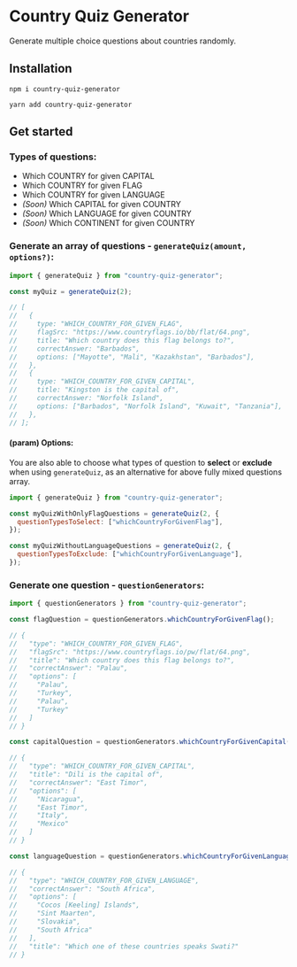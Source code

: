 # Country Quiz Generator

Generate multiple choice questions about countries randomly.

## Installation

`npm i country-quiz-generator`

`yarn add country-quiz-generator`

## Get started

### Types of questions:

- Which COUNTRY for given CAPITAL
- Which COUNTRY for given FLAG
- Which COUNTRY for given LANGUAGE
- _(Soon)_ Which CAPITAL for given COUNTRY
- _(Soon)_ Which LANGUAGE for given COUNTRY
- _(Soon)_ Which CONTINENT for given COUNTRY

### Generate an array of questions - `generateQuiz(amount, options?)`:

```js
import { generateQuiz } from "country-quiz-generator";

const myQuiz = generateQuiz(2);

// [
//   {
//     type: "WHICH_COUNTRY_FOR_GIVEN_FLAG",
//     flagSrc: "https://www.countryflags.io/bb/flat/64.png",
//     title: "Which country does this flag belongs to?",
//     correctAnswer: "Barbados",
//     options: ["Mayotte", "Mali", "Kazakhstan", "Barbados"],
//   },
//   {
//     type: "WHICH_COUNTRY_FOR_GIVEN_CAPITAL",
//     title: "Kingston is the capital of",
//     correctAnswer: "Norfolk Island",
//     options: ["Barbados", "Norfolk Island", "Kuwait", "Tanzania"],
//   },
// ];
```

#### (param) Options:

You are also able to choose what types of question to **select** or **exclude** when using `generateQuiz`, as an alternative for above fully mixed questions array.

```js
import { generateQuiz } from "country-quiz-generator";

const myQuizWithOnlyFlagQuestions = generateQuiz(2, {
  questionTypesToSelect: ["whichCountryForGivenFlag"],
});

const myQuizWithoutLanguageQuestions = generateQuiz(2, {
  questionTypesToExclude: ["whichCountryForGivenLanguage"],
});
```

### Generate one question - `questionGenerators`:

```js
import { questionGenerators } from "country-quiz-generator";

const flagQuestion = questionGenerators.whichCountryForGivenFlag();

// {
//   "type": "WHICH_COUNTRY_FOR_GIVEN_FLAG",
//   "flagSrc": "https://www.countryflags.io/pw/flat/64.png",
//   "title": "Which country does this flag belongs to?",
//   "correctAnswer": "Palau",
//   "options": [
//     "Palau",
//     "Turkey",
//     "Palau",
//     "Turkey"
//   ]
// }

const capitalQuestion = questionGenerators.whichCountryForGivenCapital();

// {
//   "type": "WHICH_COUNTRY_FOR_GIVEN_CAPITAL",
//   "title": "Dili is the capital of",
//   "correctAnswer": "East Timor",
//   "options": [
//     "Nicaragua",
//     "East Timor",
//     "Italy",
//     "Mexico"
//   ]
// }

const languageQuestion = questionGenerators.whichCountryForGivenLanguage();

// {
//   "type": "WHICH_COUNTRY_FOR_GIVEN_LANGUAGE",
//   "correctAnswer": "South Africa",
//   "options": [
//     "Cocos [Keeling] Islands",
//     "Sint Maarten",
//     "Slovakia",
//     "South Africa"
//   ],
//   "title": "Which one of these countries speaks Swati?"
// }
```
